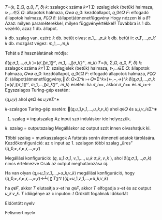 𝑇=⟨𝑘, Σ,𝑄, 𝑞_0, 𝐹, 𝛿⟩
𝑘: szalagok száma	𝑘≥1
Σ: szalagjelek (betűk) halmaza,	⊳,⌴∈Σ
𝑄: állapotok halmaza,	𝑄≠∅
𝑞_0: kezdőállapot,	𝑞_0∈𝑄
𝐹: elfogadó állapotok halmaza,	𝐹⊆𝑄
𝛿: (állapot)átmenetfüggvény
Hogy nézzen ki a 𝛿?
Azaz: milyen paraméterekkel, milyen függvényértékkel?
Továbbra is 1 db. vezérlő, azaz 1 db. állapot.

𝑘 db. szalag van, ezért:
𝑘 db. betűt olvas: 	𝜎_1,…,𝜎_𝑘
𝑘 db. betűt ír: 	𝜎_1′,…,𝜎_𝑘′
𝑘 db. mozgást végez: 	𝑚_1,…,𝑚_𝑘

Tehát a 𝛿 használatának módja:

𝛿(𝑞,𝜎_1,…,𝜎_𝑘 )=(𝑞′,〖𝜎_1〗^′, 𝑚_1,…,〖𝜎_𝑘〗^′, 𝑚_𝑘)
𝑇=⟨𝑘, Σ,𝑄, 𝑞_0, 𝐹, 𝛿⟩
𝑘: szalagok száma	𝑘≥1
Σ: szalagjelek (betűk) halmaza,	⊳,⌴∈Σ
𝑄: állapotok halmaza,	𝑄≠∅
𝑞_0: kezdőállapot,	𝑞_0∈𝑄
𝐹: elfogadó állapotok halmaza,	𝐹⊆𝑄
𝛿: (állapot)átmenetfüggvény,	𝛿: 𝑄×Σ^𝑘  ↦ 𝑄×Σ^𝑘×{←,−,→}^𝑘
𝛿(𝑞,𝜎_1,…,𝜎_𝑘 )=(𝑞′,〖𝜎_1〗^′, 𝑚_1,…,〖𝜎_𝑘〗^′, 𝑚_𝑘) esetén:
	ha 𝜎_𝑖=⊳, akkor 𝜎_𝑖′=⊳ és 𝑚_𝑖=→
Egyszalagos Turing-gép esetén:

(𝑞,𝑢,𝑣)
	ahol 𝑞∈𝑄 és 𝑢,𝑣∈Σ^∗

𝑘-szalagos Turing-gép esetén:
(𝑞,𝑢_1,𝑣_1,…,𝑢_𝑘,𝑣_𝑘)
	ahol 𝑞∈𝑄 és 𝑢_𝑖,𝑣_𝑖∈Σ^∗
1. szalag = inputszalag
Az input szó induláskor ide helyezzük.

𝑘. szalag = outputszalag
Megálláskor az output szót innen olvashatjuk ki.

Többi szalag = munkaszalagok
A futtatás során átmeneti adatok tárolására.
Kezdőkonfiguráció:
az 𝑥 input az 1. szalagon
többi szalag „üres”
(𝑞_0,⊳,𝑥,⊳,𝜖,…,⊳,𝜖)

Megállási konfiguráció:
(𝑞, 𝑢_1 𝜎_1, 𝑣_1,…, 𝑢_𝑘 𝜎_𝑘, 𝑣_𝑘 ),
ahol 𝛿(𝑞,𝜎_1,…,𝜎_𝑘) nincs értelmezve
Csak az output meghatározása új.

Ha van olyan (𝑞,⊳𝑢_1,𝑣_1,…,⊳𝑢_𝑘,𝑣_𝑘) megállási konfiguráció, hogy
(𝑞_0,⊳,𝑥,⊳,𝜖,…,⊳,𝜖)→┴(    〖  𝑇〗^𝑡     )(𝑞,⊳𝑢_1,𝑣_1,…,⊳𝑢_𝑘,𝑣_𝑘)

ha 𝑞∉𝐹, akkor 𝑇 elutasítja 𝑥-et
ha 𝑞∈𝐹, akkor 𝑇 elfogadja 𝑥-et és az output 𝑢_𝑘 𝑣_𝑘.
𝑇 időigénye az 𝑥 inputon: 𝑡
Örökölt fogalmak
Időkorlát

Eldöntött nyelv

Felismert nyelv
